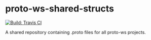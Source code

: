 # proto-ws-shared-structs
[![Build: Travis CI](https://travis-ci.com/Meet-Open-Source/proto-ws-shared-structs.svg?branch=main)](https://travis-ci.com/github/Meet-Open-Source/proto-ws-shared-structs)

A shared repository containing .proto files for all proto-ws projects.

